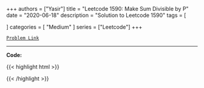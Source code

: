 
+++
authors = ["Yasir"]
title = "Leetcode 1590: Make Sum Divisible by P"
date = "2020-06-18"
description = "Solution to Leetcode 1590"
tags = [
    
]
categories = [
    "Medium"
]
series = ["Leetcode"]
+++



[`Problem Link`](https://leetcode.com/problems/make-sum-divisible-by-p/description/)

---

**Code:**

{{< highlight html >}}

{{< /highlight >}}

